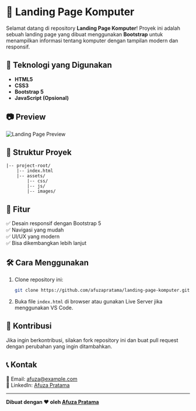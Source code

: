 # 🚀 Landing Page Komputer

Selamat datang di repository **Landing Page Komputer**! Proyek ini adalah sebuah landing page yang dibuat menggunakan **Bootstrap** untuk menampilkan informasi tentang komputer dengan tampilan modern dan responsif.

## 📌 Teknologi yang Digunakan
- **HTML5**
- **CSS3**
- **Bootstrap 5**
- **JavaScript (Opsional)**

## 📷 Preview
![Landing Page Preview](https://via.placeholder.com/1200x600)

## 📂 Struktur Proyek
```
|-- project-root/
    |-- index.html
    |-- assets/
        |-- css/
        |-- js/
        |-- images/
```

## 🎯 Fitur
✅ Desain responsif dengan Bootstrap 5  
✅ Navigasi yang mudah  
✅ UI/UX yang modern  
✅ Bisa dikembangkan lebih lanjut  

## 🛠 Cara Menggunakan
1. Clone repository ini:
   ```bash
   git clone https://github.com/afuzapratama/landing-page-komputer.git
   ```
2. Buka file `index.html` di browser atau gunakan Live Server jika menggunakan VS Code.

## 🎨 Kontribusi
Jika ingin berkontribusi, silakan fork repository ini dan buat pull request dengan perubahan yang ingin ditambahkan.

## 📞 Kontak
📧 Email: afuza@example.com  
🔗 LinkedIn: [Afuza Pratama](https://linkedin.com/in/afuzapratama)  

---
**Dibuat dengan ❤️ oleh [Afuza Pratama](https://github.com/afuzapratama)**

